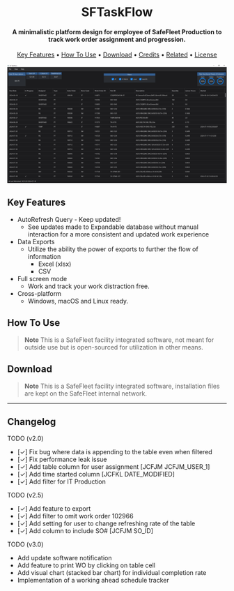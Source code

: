 
<h1 align="center">
  SFTaskFlow
</h1>

<h4 align="center">A minimalistic platform design for employee of SafeFleet Production to track work order assignment and progression.</h4>

<p align="center">
  <a href="#key-features">Key Features</a> •
  <a href="#how-to-use">How To Use</a> •
  <a href="#download">Download</a> •
  <a href="#credits">Credits</a> •
  <a href="#related">Related</a> •
  <a href="#license">License</a>
</p>

![screenshot](./image.png)

## Key Features

* AutoRefresh Query - Keep updated!
    - See updates made to Expandable database without manual interaction for a more consistent and updated work experience
* Data Exports
    - Utilize the ability the power of exports to further the flow of information
      - Excel (xlsx)
      - CSV
* Full screen mode
    - Work and track your work distraction free.
* Cross-platform
    - Windows, macOS and Linux ready.

## How To Use

> **Note**
> This is a SafeFleet facility integrated software, not meant for outside use but is open-sourced for utilization in other means.


## Download
> **Note**
> This is a SafeFleet facility integrated software, installation files are kept on the SafeFleet internal network.
---
## Changelog
TODO (v2.0)
* [✓] Fix bug where data is appending to the table even when filtered
* [✓] Fix performance leak issue
* [✓] Add table column for user assignment [JCFJM JCFJM_USER_1]
* [✓] Add time started column [JCFKL DATE_MODIFIED]
* [✓] Add filter for IT Production

TODO (v2.5)
* [✓] Add feature to export
* [✓] Add filter to omit work order 102966
* [✓] Add setting for user to change refreshing rate of the table
* [✓] Add column to include SO# [JCFJM SO_ID]

TODO (v3.0)
* Add update software notification
* Add feature to print WO by clicking on table cell
* Add visual chart (stacked bar chart) for individual completion rate
* Implementation of a working ahead schedule tracker